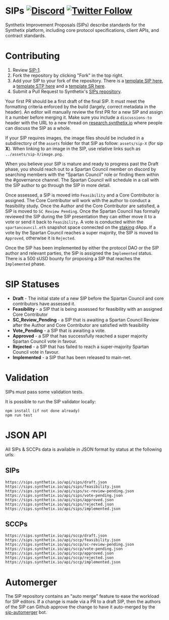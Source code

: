 # SIPs [![Discord](https://img.shields.io/discord/413890591840272394.svg?color=768AD4&label=discord&logo=https%3A%2F%2Fdiscordapp.com%2Fassets%2F8c9701b98ad4372b58f13fd9f65f966e.svg)](https://discordapp.com/channels/413890591840272394/) [![Twitter Follow](https://img.shields.io/twitter/follow/synthetix_io.svg?label=synthetix_io&style=social)](https://twitter.com/synthetix_io)

Synthetix Improvement Proposals (SIPs) describe standards for the Synthetix platform, including core protocol specifications, client APIs, and contract standards.

# Contributing

1.  Review [SIP-1](content/sips/sip-1.md).
2.  Fork the repository by clicking "Fork" in the top right.
3.  Add your SIP to your fork of the repository. There is a [template SIP here](sip-x.md), a [template STP here](stp-x.md) and a [template SR here](sr-x.md).
4.  Submit a Pull Request to Synthetix's [SIPs repository](https://github.com/synthetixio/SIPs).

Your first PR should be a first draft of the final SIP. It must meet the formatting criteria enforced by the build (largely, correct metadata in the header). An editor will manually review the first PR for a new SIP and assign it a number before merging it. Make sure you include a `discussions-to` header with the URL to a new thread on [research.synthetix.io](https://research.synthetix.io) where people can discuss the SIP as a whole.

If your SIP requires images, the image files should be included in a subdirectory of the `assets` folder for that SIP as follow: `assets/sip-X` (for sip **X**). When linking to an image in the SIP, use relative links such as `../assets/sip-X/image.png`.

When you believe your SIP is mature and ready to progress past the Draft phase, you should reach out to a Spartan Council member on discord by searching members with the "Spartan Council" role or finding them within the #governance channel. The Spartan Council will schedule in a call with the SIP author to go through the SIP in more detail.

Once assessed, a SIP is moved into `Feasibility` and a Core Contributor is assigned. The Core Contributor will work with the author to conduct a feasibility study. Once the Author and the Core Contributor are satisfied, a SIP is moved to `SC Review Pending`. Once the Spartan Council has formally reviewed the SIP during the SIP presentation they can either move it to a vote or send it back to `Feasibility`. A vote is conducted within the `spartancouncil.eth` snapshot space connected on the [staking](https://staking.synthetix.io/) dApp. If a vote by the Spartan Council reaches a super majority, the SIP is moved to `Approved`, otherwise it is `Rejected`.

Once the SIP has been implemented by either the protocol DAO or the SIP author and relevant parties, the SIP is assigned the `Implemented` status. There is a 500 sUSD bounty for proposing a SIP that reaches the `Implemented` phase.

# SIP Statuses

- **Draft** - The initial state of a new SIP before the Spartan Council and core contributors have assessed it.
- **Feasibility** - a SIP that is being assessed for feasibility with an assigned Core Contributor
- **SC_Review_Pending** - a SIP that is awaiting a Spartan Council Review after the Author and Core Contributor are satisfied with feasibility
- **Vote_Pending** - a SIP that is awaiting a vote.
- **Approved** - a SIP that has successfully reached a super majority Spartan Council vote in favour.
- **Rejected** - a SIP that has failed to reach a super-majority Spartan Council vote in favour.
- **Implemented** - a SIP that has been released to main-net.

# Validation

SIPs must pass some validation tests.

It is possible to run the SIP validator locally:

```
npm install (if not done already)
npm run test
```

# JSON API

All SIPs & SCCPs data is available in JSON format by status at the following urls:

## SIPs

```
https://sips.synthetix.io/api/sips/draft.json
https://sips.synthetix.io/api/sips/feasibility.json
https://sips.synthetix.io/api/sips/sc-review-pending.json
https://sips.synthetix.io/api/sips/vote-pending.json
https://sips.synthetix.io/api/sips/approved.json
https://sips.synthetix.io/api/sips/rejected.json
https://sips.synthetix.io/api/sips/implemented.json
```

## SCCPs

```
https://sips.synthetix.io/api/sccp/draft.json
https://sips.synthetix.io/api/sccp/feasibility.json
https://sips.synthetix.io/api/sccp/sc-review-pending.json
https://sips.synthetix.io/api/sccp/vote-pending.json
https://sips.synthetix.io/api/sccp/approved.json
https://sips.synthetix.io/api/sccp/rejected.json
https://sips.synthetix.io/api/sccp/implemented.json
```

# Automerger

The SIP repository contains an "auto merge" feature to ease the workload for SIP editors. If a change is made via a PR to a draft SIP, then the authors of the SIP can Github approve the change to have it auto-merged by the [sip-automerger](https://github.com/bakaoh/sip_automerger) bot.
